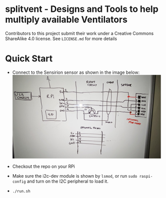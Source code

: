 

# splitvent - Designs and Tools to help multiply available Ventilators

Contributors to this project submit their work under a Creative Commons ShareAlike 4.0 license. See `LICENSE.md` for more details

# Quick Start

* Connect to the Sensirion sensor as shown in the image below:
       ![splitvent schematic of RPi connected to Sensirion sensor](./engineering/Schematic.jpg)

* Checkout the repo on your RPi

* Make sure the i2c-dev module is shown by `lsmod`, or run `sudo raspi-config` and turn on the I2C peripheral to load it.

* `./run.sh` 
